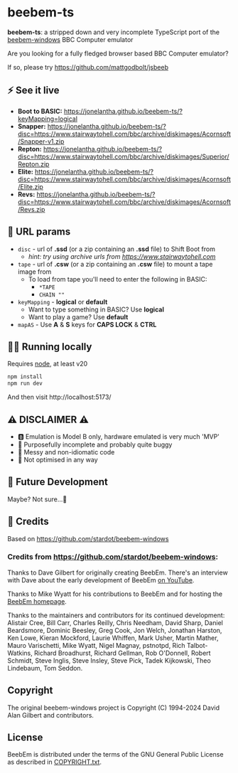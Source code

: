 # beebem-ts

**beebem-ts**: a stripped down and very incomplete TypeScript port of the [beebem-windows](https://github.com/stardot/beebem-windows/tree/master) BBC Computer emulator

Are you looking for a fully fledged browser based BBC Computer emulator?

If so, please try https://github.com/mattgodbolt/jsbeeb

## ⚡️ See it live

- **Boot to BASIC:** https://jonelantha.github.io/beebem-ts/?keyMapping=logical
- **Snapper:** https://jonelantha.github.io/beebem-ts/?disc=https://www.stairwaytohell.com/bbc/archive/diskimages/Acornsoft/Snapper-v1.zip
- **Repton:** https://jonelantha.github.io/beebem-ts/?disc=https://www.stairwaytohell.com/bbc/archive/diskimages/Superior/Repton.zip
- **Elite:** https://jonelantha.github.io/beebem-ts/?disc=https://www.stairwaytohell.com/bbc/archive/diskimages/Acornsoft/Elite.zip
- **Revs:** https://jonelantha.github.io/beebem-ts/?disc=https://www.stairwaytohell.com/bbc/archive/diskimages/Acornsoft/Revs.zip

## 📄 URL params

- `disc` - url of **.ssd** (or a zip containing an **.ssd** file) to Shift Boot from
  - _hint: try using archive urls from https://www.stairwaytohell.com_
- `tape` - url of **.csw** (or a zip containing an **.csw** file) to mount a tape image from
  - To load from tape you'll need to enter the following in BASIC:
    - `*TAPE`
    - `CHAIN ""`
- `keyMapping` - **logical** or **default**
  - Want to type something in BASIC? Use **logical**
  - Want to play a game? Use **default**
- `mapAS` - Use **A** & **S** keys for **CAPS LOCK** & **CTRL**

## 👩‍💻 Running locally

Requires [node](https://nodejs.org/en), at least v20

```bash
npm install
npm run dev
```

And then visit http://localhost:5173/

## ⚠️ DISCLAIMER ⚠️

- 🅱️ Emulation is Model B only, hardware emulated is very much 'MVP'
- 🐛 Purposefully incomplete and probably quite buggy
- 💩 Messy and non-idiomatic code
- 🐌 Not optimised in any way

## 🔮 Future Development

Maybe? Not sure...🤔

## 🙌 Credits

Based on https://github.com/stardot/beebem-windows

### Credits from https://github.com/stardot/beebem-windows:

Thanks to Dave Gilbert for originally creating BeebEm. There's an interview with Dave about the early development of BeebEm [on YouTube](https://www.youtube.com/watch?v=7D5Msu4zn-Q).

Thanks to Mike Wyatt for his contributions to BeebEm and for hosting the [BeebEm homepage](http://www.mkw.me.uk/beebem).

Thanks to the maintainers and contributors for its continued development: Alistair Cree, Bill Carr, Charles Reilly, Chris Needham, David Sharp, Daniel Beardsmore, Dominic Beesley, Greg Cook, Jon Welch, Jonathan Harston, Ken Lowe, Kieran Mockford, Laurie Whiffen, Mark Usher, Martin Mather, Mauro Varischetti, Mike Wyatt, Nigel Magnay, pstnotpd, Rich Talbot-Watkins, Richard Broadhurst, Richard Gellman, Rob O'Donnell, Robert Schmidt, Steve Inglis, Steve Insley, Steve Pick, Tadek Kijkowski, Theo Lindebaum, Tom Seddon.

## Copyright

The original beebem-windows project is Copyright (C) 1994-2024 David Alan Gilbert and contributors.

## License

BeebEm is distributed under the terms of the GNU General Public License as described in [COPYRIGHT.txt](COPYRIGHT.txt).
